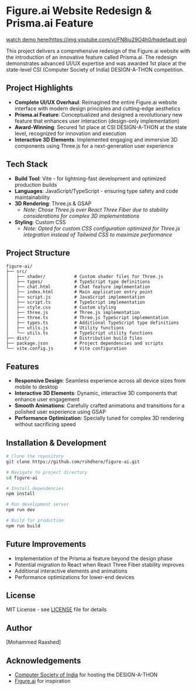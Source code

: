 # Figure.ai Website Redesign & Prisma.ai Feature

[watch demo here(https://img.youtube.com/vi/FN8iu29O4h0/hqdefault.jpg)](https://youtu.be/FN8iu29O4h0)


This project delivers a comprehensive redesign of the Figure.ai website with the introduction of an innovative feature called Prisma.ai. The redesign demonstrates advanced UI/UX expertise and was awarded 1st place at the state-level CSI (Computer Society of India) DESIGN-A-THON competition.

## Project Highlights
* **Complete UI/UX Overhaul**: Reimagined the entire Figure.ai website interface with modern design principles and cutting-edge aesthetics
* **Prisma.ai Feature**: Conceptualized and designed a revolutionary new feature that enhances user interaction (design-only implementation)
* **Award-Winning**: Secured 1st place at CSI DESIGN-A-THON at the state level, recognized for innovation and execution
* **Interactive 3D Elements**: Implemented engaging and immersive 3D components using Three.js for a next-generation user experience

## Tech Stack
* **Build Tool**: Vite - for lightning-fast development and optimized production builds
* **Languages**: JavaScript/TypeScript - ensuring type safety and code maintainability
* **3D Rendering**: Three.js & GSAP
   * *Note: Chose Three.js over React Three Fiber due to stability considerations for complex 3D implementations*
* **Styling**: Custom CSS
   * *Note: Opted for custom CSS configuration optimized for Three.js integration instead of Tailwind CSS to maximize performance*

## Project Structure
```
figure-ai/
├── src/
│   ├── shader/           # Custom shader files for Three.js
│   ├── types/            # TypeScript type definitions
│   ├── chat.html         # Chat feature implementation
│   ├── index.html        # Main application entry point
│   ├── script.js         # JavaScript implementation
│   ├── script.ts         # TypeScript implementation
│   ├── style.css         # Custom styling
│   ├── three.js          # Three.js implementation
│   ├── three.ts          # Three.js TypeScript implementation
│   ├── types.ts          # Additional TypeScript type definitions
│   ├── utils.js          # Utility functions
│   └── utils.ts          # TypeScript utility functions
├── dist/                 # Distribution build files
├── package.json          # Project dependencies and scripts
└── vite.config.js        # Vite configuration
```

## Features
* **Responsive Design**: Seamless experience across all device sizes from mobile to desktop
* **Interactive 3D Elements**: Dynamic, interactive 3D components that enhance user engagement
* **Smooth Animations**: Carefully crafted animations and transitions for a polished user experience using GSAP
* **Performance Optimization**: Specially tuned for complex 3D rendering without sacrificing speed

## Installation & Development
```bash
# Clone the repository
git clone https://github.com/rshdhere/figure-ai.git

# Navigate to project directory
cd figure-ai

# Install dependencies
npm install

# Run development server
npm run dev

# Build for production
npm run build
```


## Future Improvements
* Implementation of the Prisma.ai feature beyond the design phase
* Potential migration to React when React Three Fiber stability improves
* Additional interactive elements and animations
* Performance optimizations for lower-end devices

## License
MIT License - see [LICENSE](LICENSE) file for details

## Author
[Mohammed Raashed]

## Acknowledgements
* [Computer Society of India](https://www.csi-india.org/) for hosting the DESIGN-A-THON
* [Figure.ai](https://www.figure.ai/) for inspiration
